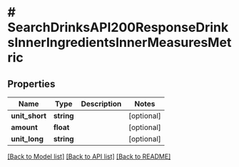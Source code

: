 # # SearchDrinksAPI200ResponseDrinksInnerIngredientsInnerMeasuresMetric

## Properties

Name | Type | Description | Notes
------------ | ------------- | ------------- | -------------
**unit_short** | **string** |  | [optional]
**amount** | **float** |  | [optional]
**unit_long** | **string** |  | [optional]

[[Back to Model list]](../../README.md#models) [[Back to API list]](../../README.md#endpoints) [[Back to README]](../../README.md)
